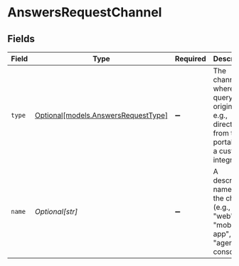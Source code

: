 # AnswersRequestChannel


## Fields

| Field                                                                                               | Type                                                                                                | Required                                                                                            | Description                                                                                         |
| --------------------------------------------------------------------------------------------------- | --------------------------------------------------------------------------------------------------- | --------------------------------------------------------------------------------------------------- | --------------------------------------------------------------------------------------------------- |
| `type`                                                                                              | [Optional[models.AnswersRequestType]](../models/answersrequesttype.md)                              | :heavy_minus_sign:                                                                                  | The channel where the query originated, e.g., directly from the portal or via a custom integration. |
| `name`                                                                                              | *Optional[str]*                                                                                     | :heavy_minus_sign:                                                                                  | A descriptive name for the channel (e.g., "web", "mobile app", "agent console").                    |